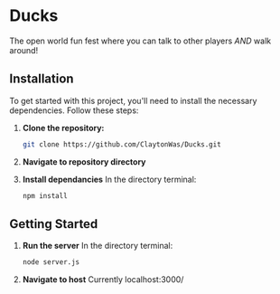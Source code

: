 # Ducks
The open world fun fest where you can talk to other players *AND* walk around!

## Installation
To get started with this project, you'll need to install the necessary dependencies. Follow these steps:

1. **Clone the repository:**
   ```bash
   git clone https://github.com/ClaytonWas/Ducks.git

2. **Navigate to repository directory**

3. **Install dependancies**
    In the directory terminal:
    ```bash
    npm install

## Getting Started

1. **Run the server**
    In the directory terminal:
    ```bash
    node server.js

2. **Navigate to host**
    Currently localhost:3000/